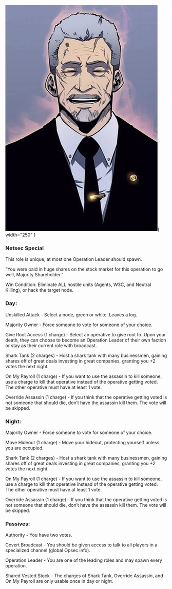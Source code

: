 ![majorityshareholder.png](Images/majorityshareholder.png){ width="250" }

### **Netsec Special**

This role is unique, at most one Operation Leader should spawn.

“You were paid in huge shares on the stock market for this operation to go well, Majority Shareholder.”

Win Condition: Eliminate ALL hostile units (Agents, W3C, and Neutral Killing), or hack the target node.

### **Day:**

Unskilled Attack - Select a node, green or white. Leaves a log.

Majority Owner - Force someone to vote for someone of your choice.

Give Root Access (1 charge) - Select an operative to give root to. Upon your death, they can choose to become an Operation Leader of their own faction or stay as their current role with broadcast.

Shark Tank (2 charges) - Host a shark tank with many businessmen, gaining shares off of great deals investing in great companies, granting you +2 votes the next night.

On My Payroll (1 charge) - If you want to use the assassin to kill someone, use a charge to kill that operative instead of the operative getting voted. The other operative must have at least 1 vote.

Override Assassin (1 charge) - If you think that the operative getting voted is not someone that should die, don’t have the assassin kill them. The vote will be skipped.

### **Night:**

Majority Owner - Force someone to vote for someone of your choice.

Move Hideout (1 charge) - Move your hideout, protecting yourself unless you are occupied.

Shark Tank (2 charges) - Host a shark tank with many businessmen, gaining shares off of great deals investing in great companies, granting you +2 votes the next night.

On My Payroll (1 charge) - If you want to use the assassin to kill someone, use a charge to kill that operative instead of the operative getting voted. The other operative must have at least 1 vote.

Override Assassin (1 charge) - If you think that the operative getting voted is not someone that should die, don’t have the assassin kill them. The vote will be skipped.

### **Passives:**

Authority - You have two votes.

Covert Broadcast - You should be given access to talk to all players in a specialized channel (global Opsec info).

Operation Leader - You are one of the leading roles and may spawn every operation.

Shared Vested Stock - The charges of Shark Tank, Override Assassin, and On My Payroll are only usable once in day or night.
